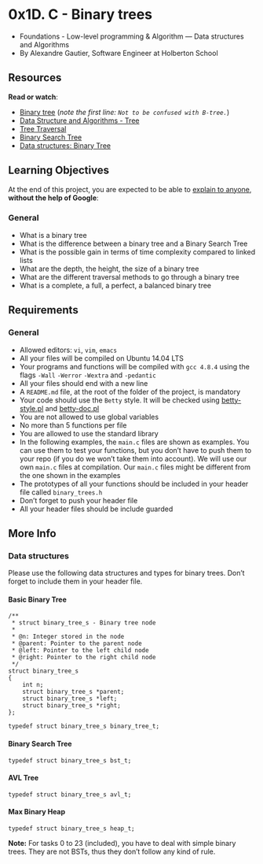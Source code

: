# 0x1D. C - Binary trees

-   Foundations - Low-level programming & Algorithm ― Data structures and Algorithms
-   By Alexandre Gautier, Software Engineer at Holberton School

## Resources

**Read or watch**:

-   [Binary tree](https://intranet.hbtn.io/rltoken/YjCgugjFZBKqIeU2_lF-fQ "Binary tree")  (_note the first line:  `Not to be confused with B-tree.`_)
-   [Data Structure and Algorithms - Tree](https://intranet.hbtn.io/rltoken/YERnIz9OggXbBoXpiqSMEw "Data Structure and Algorithms - Tree")
-   [Tree Traversal](https://intranet.hbtn.io/rltoken/pR4-vwFxzbph4FkMF2np1Q "Tree Traversal")
-   [Binary Search Tree](https://intranet.hbtn.io/rltoken/L2CpULSk9hQEOBKaGI8IkQ "Binary Search Tree")
-   [Data structures: Binary Tree](https://intranet.hbtn.io/rltoken/jQNFgIuh8O73TqIaFeQoPA "Data structures: Binary Tree")

## Learning Objectives

At the end of this project, you are expected to be able to  [explain to anyone](https://intranet.hbtn.io/rltoken/vhnhjnI1aebhcSeLOjfrww "explain to anyone"),  **without the help of Google**:

### General

-   What is a binary tree
-   What is the difference between a binary tree and a Binary Search Tree
-   What is the possible gain in terms of time complexity compared to linked lists
-   What are the depth, the height, the size of a binary tree
-   What are the different traversal methods to go through a binary tree
-   What is a complete, a full, a perfect, a balanced binary tree

## Requirements

### General

-   Allowed editors:  `vi`,  `vim`,  `emacs`
-   All your files will be compiled on Ubuntu 14.04 LTS
-   Your programs and functions will be compiled with  `gcc 4.8.4`  using the flags  `-Wall`  `-Werror`  `-Wextra`  and  `-pedantic`
-   All your files should end with a new line
-   A  `README.md`  file, at the root of the folder of the project, is mandatory
-   Your code should use the  `Betty`  style. It will be checked using  [betty-style.pl](https://github.com/holbertonschool/Betty/blob/master/betty-style.pl "betty-style.pl")  and  [betty-doc.pl](https://github.com/holbertonschool/Betty/blob/master/betty-doc.pl "betty-doc.pl")
-   You are not allowed to use global variables
-   No more than 5 functions per file
-   You are allowed to use the standard library
-   In the following examples, the  `main.c`  files are shown as examples. You can use them to test your functions, but you don’t have to push them to your repo (if you do we won’t take them into account). We will use our own  `main.c`  files at compilation. Our  `main.c`  files might be different from the one shown in the examples
-   The prototypes of all your functions should be included in your header file called  `binary_trees.h`
-   Don’t forget to push your header file
-   All your header files should be include guarded

## More Info

### Data structures

Please use the following data structures and types for binary trees. Don’t forget to include them in your header file.

#### Basic Binary Tree

```
/**
 * struct binary_tree_s - Binary tree node
 *
 * @n: Integer stored in the node
 * @parent: Pointer to the parent node
 * @left: Pointer to the left child node
 * @right: Pointer to the right child node
 */
struct binary_tree_s
{
    int n;
    struct binary_tree_s *parent;
    struct binary_tree_s *left;
    struct binary_tree_s *right;
};

typedef struct binary_tree_s binary_tree_t;

```

#### Binary Search Tree

```
typedef struct binary_tree_s bst_t;

```

#### AVL Tree

```
typedef struct binary_tree_s avl_t;

```

#### Max Binary Heap

```
typedef struct binary_tree_s heap_t;

```

**Note:**  For tasks 0 to 23 (included), you have to deal with simple binary trees. They are not BSTs, thus they don’t follow any kind of rule.
